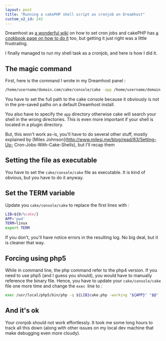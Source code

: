 ```yaml
---
layout: post
title: "Running a cakePHP shell script as cronjob on Dreamhost"
custom_v2_id: 242
---
```


Dreamhost as [a wonderful wiki](http://wiki.dreamhost.com/Crontab) on how to
set cron jobs and cakePHP has [a cookbook page on how to do
it](http://book.cakephp.org/view/846/Running-Shells-as-cronjobs) too, but
getting it just right was a little frustrating.

I finally managed to run my shell task as a cronjob, and here is how I did it.

## The magic command

First, here is the command I wrote in my Dreamhost panel :


```sh
/home/username/domain.com/cake/console/cake -app /home/username/domain.com/app/ shell_name
```

You have to set the full path to the cake console because it obviously is not
in the pre-saved paths on a default Dreamhost install.

You also have to specify the `app` directory otherwise cake will search your
shell in the wrong directories. This is even more important if your shell is
located in a plugin directory.

But, this won't work as-is, you'll have to do several other stuff, mostly
explained by [Miles Johnson](http://www.milesj.me/blog/read/83/Setting-Up-
Cron-Jobs-With-Cake-Shells), but I'll recap them

## Setting the file as executable

You have to set the `cake/console/cake` file as executable. It is kind of
obvious, but you have to do it anyway.

## Set the TERM variable

Update you `cake/console/cake` to replace the first lines with :


```sh
LIB=${0/%cake/}
APP='pwd'
TERM=linux
export TERM
```

If you don't, you'll have notice errors in the resulting log. No big deal, but
it is cleaner that way.

## Forcing using php5

While in command line, the php command refer to the php4 version. If you need
to use php5 (and I guess you should), you would have to manually reference the
binary file. Hence, you have to update your `cake/console/cake` file one more
time and change the `exec `line to :


```sh
exec /usr/local/php5/bin/php -q ${LIB}cake.php -working "${APP}" "$@"
```

## And it's ok

Your cronjob should not work effortlessly. It took me some long hours to track
all this down (along with other issues on my local dev machine that make
debugging even more cloudy).

